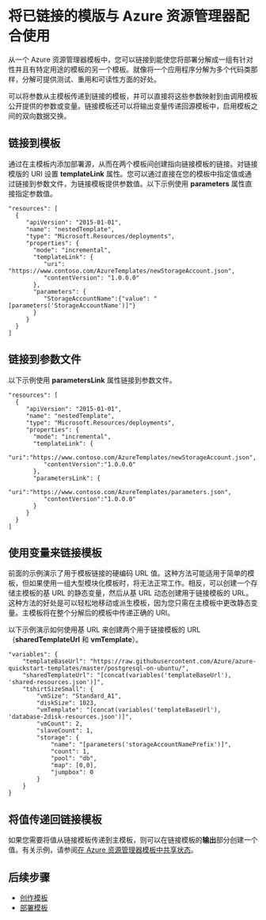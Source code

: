 <properties
   pageTitle="将已链接的模版与 Azure 资源管理器配合使用"
   description="介绍如何使用 Azure 资源管理器模板中的链接模板创建一个模块化的模板的解决方案。演示如何传递参数值、指定参数文件和动态创建的 URL。"
   services="azure-resource-manager"
   documentationCenter="na"
   authors="tfitzmac"
   manager="wpickett"
   editor=""/>

<tags
   ms.service="azure-resource-manager"
   ms.date="07/15/2015"
   wacn.date="10/3/2015"/>

# 将已链接的模版与 Azure 资源管理器配合使用

从一个 Azure 资源管理器模板中，您可以链接到能使您将部署分解成一组有针对性并且有特定用途的模板的另一个模板。就像将一个应用程序分解为多个代码类那样，分解可提供测试、重用和可读性方面的好处。

可以将参数从主模板传递到链接的模板，并可以直接将这些参数映射到由调用模板公开提供的参数或变量。链接模板还可以将输出变量传递回源模板中，启用模板之间的双向数据交换。

## 链接到模板

通过在主模板内添加部署源，从而在两个模板间创建指向链接模板的链接。对链接模版的 URI 设置 **templateLink** 属性。您可以通过直接在您的模板中指定值或通过链接到参数文件，为链接模板提供参数值。以下示例使用 **parameters** 属性直接指定参数值。

    "resources": [ 
      { 
         "apiVersion": "2015-01-01", 
         "name": "nestedTemplate", 
         "type": "Microsoft.Resources/deployments", 
         "properties": { 
           "mode": "incremental", 
           "templateLink": {
              "uri": "https://www.contoso.com/AzureTemplates/newStorageAccount.json",
              "contentVersion": "1.0.0.0"
           }, 
           "parameters": { 
              "StorageAccountName":{"value": "[parameters('StorageAccountName')]"} 
           } 
         } 
      } 
    ] 

## 链接到参数文件

以下示例使用 **parametersLink** 属性链接到参数文件。

    "resources": [ 
      { 
         "apiVersion": "2015-01-01", 
         "name": "nestedTemplate", 
         "type": "Microsoft.Resources/deployments", 
         "properties": { 
           "mode": "incremental", 
           "templateLink": {
              "uri":"https://www.contoso.com/AzureTemplates/newStorageAccount.json",
              "contentVersion":"1.0.0.0"
           }, 
           "parametersLink": { 
              "uri":"https://www.contoso.com/AzureTemplates/parameters.json",
              "contentVersion":"1.0.0.0"
           } 
         } 
      } 
    ] 

## 使用变量来链接模板

前面的示例演示了用于模板链接的硬编码 URL 值。这种方法可能适用于简单的模板，但如果使用一组大型模块化模板时，将无法正常工作。相反，可以创建一个存储主模板的基 URL 的静态变量，然后从基 URL 动态创建用于链接模板的 URL。这种方法的好处是可以轻松地移动或派生模板，因为您只需在主模板中更改静态变量。主模板将在整个分解后的模板中传递正确的 URI。

以下示例演示如何使用基 URL 来创建两个用于链接模板的 URL（**sharedTemplateUrl** 和 **vmTemplate**）。

    "variables": {
        "templateBaseUrl": "https://raw.githubusercontent.com/Azure/azure-quickstart-templates/master/postgresql-on-ubuntu/",
        "sharedTemplateUrl": "[concat(variables('templateBaseUrl'), 'shared-resources.json')]",
        "tshirtSizeSmall": {
            "vmSize": "Standard_A1",
            "diskSize": 1023,
            "vmTemplate": "[concat(variables('templateBaseUrl'), 'database-2disk-resources.json')]",
            "vmCount": 2,
            "slaveCount": 1,
            "storage": {
                "name": "[parameters('storageAccountNamePrefix')]",
                "count": 1,
                "pool": "db",
                "map": [0,0],
                "jumpbox": 0
            }
        }
    }

## 将值传递回链接模板

如果您需要将值从链接模板传递到主模板，则可以在链接模板的**输出**部分创建一个值。有关示例，请参阅[在 Azure 资源管理器模板中共享状态](best-practices-resource-manager-state.md)。

## 后续步骤
- [创作模板](./resource-group-authoring-templates.md)
- [部署模板](azure-portal/resource-group-template-deploy.md)

<!---HONumber=71-->